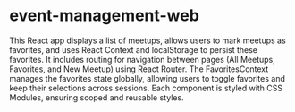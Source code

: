 # event-management-web

This React app displays a list of meetups, allows users to mark meetups as favorites, and uses React Context and localStorage to persist these favorites. It includes routing for navigation between pages (All Meetups, Favorites, and New Meetup) using React Router. The FavoritesContext manages the favorites state globally, allowing users to toggle favorites and keep their selections across sessions. Each component is styled with CSS Modules, ensuring scoped and reusable styles.

